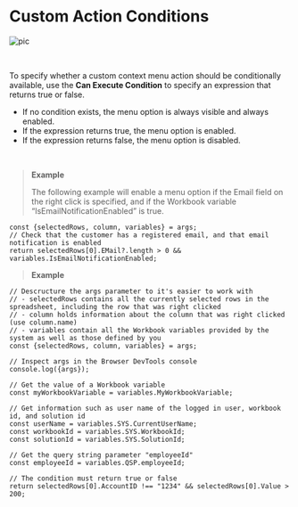 
# Custom Action Conditions

![pic](https://profitbasedocs.blob.core.windows.net/images/customAction1.png)

<br/>

To specify whether a custom context menu action should be conditionally available, use the **Can Execute Condition** to specify an expression that returns true or false.

-	If no condition exists, the menu option is always visible and always enabled.
-	If the expression returns true, the menu option is enabled.
-	If the expression returns false, the menu option is disabled.


<br/>



>**Example** 
>
>The following example will enable a menu option if the Email field on the right click is specified, and if the Workbook variable “IsEmailNotificationEnabled” is true.

```
const {selectedRows, column, variables} = args;
// Check that the customer has a registered email, and that email notification is enabled
return selectedRows[0].EMail?.length > 0 && variables.IsEmailNotificationEnabled;
```


>**Example** 
>

```
// Descructure the args parameter to it's easier to work with
// - selectedRows contains all the currently selected rows in the spreadsheet, including the row that was right clicked
// - column holds information about the column that was right clicked (use column.name)
// - variables contain all the Workbook variables provided by the system as well as those defined by you
const {selectedRows, column, variables} = args;

// Inspect args in the Browser DevTools console
console.log({args});

// Get the value of a Workbook variable
const myWorkbookVariable = variables.MyWorkbookVariable;

// Get information such as user name of the logged in user, workbook id, and solution id
const userName = variables.SYS.CurrentUserName;
const workbookId = variables.SYS.WorkbookId;
const solutionId = variables.SYS.SolutionId;

// Get the query string parameter "employeeId"
const employeeId = variables.QSP.employeeId;

// The condition must return true or false
return selectedRows[0].AccountID !== "1234" && selectedRows[0].Value > 200;
```

<br/>

